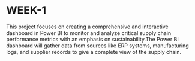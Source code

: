 # WEEK-1
This project focuses on creating a comprehensive and interactive dashboard in Power BI to monitor and analyze critical supply chain performance metrics with an emphasis on sustainability.The Power BI dashboard will gather data from sources like ERP systems, manufacturing logs, and supplier records to give a complete view of the supply chain. 
